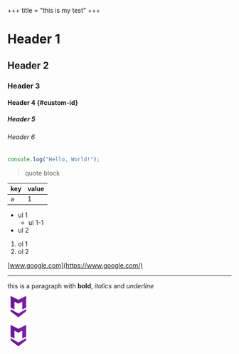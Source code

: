 +++
title = "this is my test"
+++

# Header 1

## Header 2

### Header 3

#### Header 4 {#custom-id}

##### Header 5

###### Header 6

```javascript
console.log("Hello, World!");
```

> quote block

|key|value|
|---|-----|
| a |  1  |

* ul 1
  * ul 1-1
* ul 2

1) ol 1
2) ol 2

[www.google.com](https://www.google.com/)

---

this is a paragraph with **bold**, _italics_ and _underline_

![alt text](https://github.com/adam-p/markdown-here/raw/master/src/common/images/icon48.png "Logo Title Text 1")

![alt text][logo]

[logo]: https://github.com/adam-p/markdown-here/raw/master/src/common/images/icon48.png "Logo Title Text 2"
